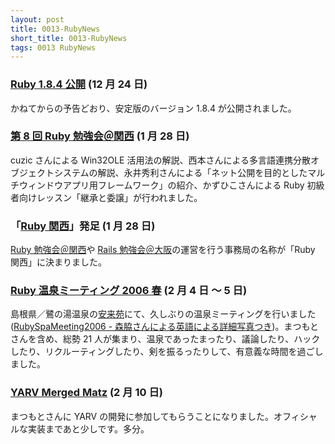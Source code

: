 ```yaml
---
layout: post
title: 0013-RubyNews
short_title: 0013-RubyNews
tags: 0013 RubyNews
---
```



### [Ruby 1.8.4 公開](http://www.ruby-lang.org/ja/20051224.html) (12 月 24 日)

かねてからの予告どおり、安定版のバージョン 1.8.4 が公開されました。

### [第 8 回 Ruby 勉強会＠関西](http://jp.rubyist.net/?KansaiWorkshop8) (1 月 28 日)

cuzic さんによる Win32OLE 活用法の解説、西本さんによる多言語連携分散オブジェクトシステムの解説、永井秀利さんによる「ネット公開を目的としたマルチウィンドウアプリ用フレームワーク」の紹介、かずひこさんによる Ruby 初級者向けレッスン「継承と委譲」が行われました。

### 「[Ruby 関西](http://jp.rubyist.net/?RubyKansai)」発足 (1 月 28 日)

[Ruby 勉強会＠関西](http://jp.rubyist.net/?KansaiWorkshop)や [Rails 勉強会＠大阪](http://wiki.fdiary.net/rails/?RailsMeetingOsaka)の運営を行う事務局の名称が「Ruby 関西」に決まりました。

### [Ruby 温泉ミーティング 2006 春](http://blade.nagaokaut.ac.jp/cgi-bin/scat.rb/ruby/ruby-list/41737) (2 月 4 日 〜 5 日)

島根県／鷺の湯温泉の[安来苑](http://yasugien.hp.infoseek.co.jp/)にて、久しぶりの温泉ミーティングを行いました ([RubySpaMeeting2006 - 森脇さんによる英語による詳細写真つき](http://redhanded.hobix.com/cult/rubyspameeting2006.html))。まつもとさんを含め、総勢 21 人が集まり、温泉であったまったり、議論したり、ハックしたり、リクルーティングしたり、剣を振るったりして、有意義な時間を過ごしました。

### [YARV Merged Matz](http://redhanded.hobix.com/cult/yarvMergedMatz.html) (2 月 10 日)

まつもとさんに YARV の開発に参加してもらうことになりました。オフィシャルな実装まであと少しです。多分。


